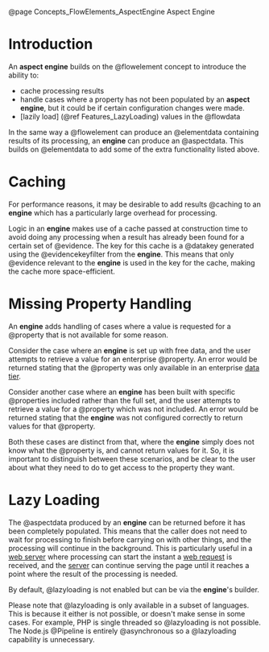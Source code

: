 @page Concepts_FlowElements_AspectEngine Aspect Engine

# Introduction

An **aspect engine** builds on the @flowelement concept to introduce the ability to:
* cache processing results
* handle cases where a property has not been populated by an **aspect engine**, but it could be if certain configuration 
changes were made.
* [lazily load] (@ref Features_LazyLoading) values in the @flowdata

In the same way a @flowelement can produce an @elementdata containing results of its processing, an 
**engine** can produce an @aspectdata. This builds on @elementdata to add some of the extra functionality
listed above.


# Caching

For performance reasons, it may be desirable to add results @caching to an **engine** which has a particularly large overhead for 
processing.

Logic in an **engine** makes use of a cache passed at construction time to avoid doing any processing when a result has already been found
for a certain set of @evidence. The key for this cache is a @datakey generated using the @evidencekeyfilter from the **engine**.
This means that only @evidence relevant to the **engine** is used in the key for the cache, making the cache more space-efficient.


# Missing Property Handling

An **engine** adds handling of cases where a value is requested for a @property that is not available for some reason.

Consider the case where an **engine** is set up with free data, and the user attempts to retrieve a value for an enterprise @property.
An error would be returned stating that the @property was only available in an enterprise [data tier](@term{DataTier}).

Consider another case where an **engine** has been built with specific @properties included rather than the full set, and the user
attempts to retrieve a value for a @property which was not included. An error would be returned stating that the **engine** was not
configured correctly to return values for that @property.

Both these cases are distinct from that, where the **engine** simply does not know what the @property is, and cannot return values
for it. So, it is important to distinguish between these scenarios, and be clear to the user about what they need to do to get 
access to the property they want.


# Lazy Loading

The @aspectdata produced by an **engine** can be returned before it has been completely populated. This means that the caller does not
need to wait for processing to finish before carrying on with other things, and the processing will continue in the background. This is
particularly useful in a [web server](@term{WebServer}) where processing can start the instant a [web request](@term{WebRequest}) is
received, and the [server](@term{WebServer}) can continue serving the page until it reaches a point where the result of the processing
is needed.

By default, @lazyloading is not enabled but can be via the **engine**'s builder.

Please note that @lazyloading is only available in a subset of languages. This is because it either is not possible, or doesn't make sense
in some cases.
For example, PHP is single threaded so @lazyloading is not possible.
The Node.js @Pipeline is entirely @asynchronous so a @lazyloading capability is unnecessary.
